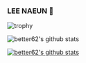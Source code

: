 ### LEE NAEUN :herb:


![trophy](https://github-profile-trophy.vercel.app/?username=better62)

![better62's github stats](https://github-readme-stats.vercel.app/api?username=better62&show_icons=true)

[![better62's github stats](https://github-readme-stats.vercel.app/api/top-langs/?username=better62&show_icons=true&hide_border=true&title_color=004386&icon_color=004386&layout=compact)](https://github.com/better62)
